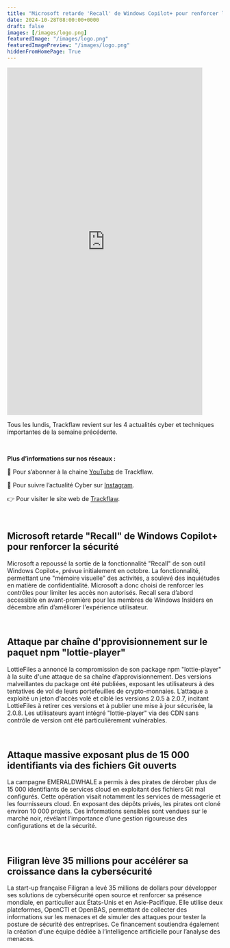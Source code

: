 ```yaml
---
title: "Microsoft retarde 'Recall' de Windows Copilot+ pour renforcer la sécurité - Les4ActusCyber : semaine du 28 octobre"
date: 2024-10-28T08:00:00+0000
draft: false
images: [/images/logo.png]
featuredImage: "/images/logo.png"
featuredImagePreview: "/images/logo.png"
hiddenFromHomePage: True
---
```

    
<div class="flex-container">
   <div class="flex-items">
   <iframe width="456" height="811" src="https://www.youtube.com/embed/4osPomQuIJo" 
   title="Microsoft retarde "Recall" de Windows Copilot+ pour renforcer la sécurité - #Les4ActusCyber : semaine du 28 octobre" frameborder="0" allow="accelerometer; autoplay; clipboard-write; 
   encrypted-media; gyroscope; picture-in-picture; web-share" allowfullscreen></iframe>
   </div>

   <div class="flex-items">
      <p>Tous les lundis, Trackflaw revient sur les 4 actualités cyber et techniques importantes de la semaine précédente.</p>
      <br>
      <p><strong>Plus d’informations sur nos réseaux :</strong></p>
      <p>🔴 Pour s’abonner à la chaine <a href="https://www.youtube.com/@trackflaw" target="_blank" rel="noopener noreffer ">YouTube</a> de Trackflaw.</p>
      <p>📸 Pour suivre l’actualité Cyber sur <a href="https://www.instagram.com/trackflaw/" target="_blank" rel="noopener noreffer ">Instagram</a>.</p>
      <p>👉 Pour visiter le site web de <a href="https://trackflaw.com" target="_blank" rel="noopener noreffer ">Trackflaw</a>.</p>
   </div>
</div>

    
<br>

## Microsoft retarde "Recall" de Windows Copilot+ pour renforcer la sécurité


Microsoft a repoussé la sortie de la fonctionnalité "Recall" de son outil Windows Copilot+, prévue initialement en octobre. La fonctionnalité, permettant une "mémoire visuelle" des activités, a soulevé des inquiétudes en matière de confidentialité. Microsoft a donc choisi de renforcer les contrôles pour limiter les accès non autorisés. 
Recall sera d’abord accessible en avant-première pour les membres de Windows Insiders en décembre afin d’améliorer l'expérience utilisateur.


<br>

## Attaque par chaîne d'pprovisionnement sur le paquet npm "lottie-player"


LottieFiles a annoncé la compromission de son package npm "lottie-player" à la suite d'une attaque de sa chaîne d’approvisionnement. Des versions malveillantes du package ont été publiées, exposant les utilisateurs à des tentatives de vol de leurs portefeuilles de crypto-monnaies.
L’attaque a exploité un jeton d'accès volé et ciblé les versions 2.0.5 à 2.0.7, incitant LottieFiles à retirer ces versions et à publier une mise à jour sécurisée, la 2.0.8.  Les utilisateurs ayant intégré "lottie-player" via des CDN sans contrôle de version ont été particulièrement vulnérables. 


<br>

## Attaque massive exposant plus de 15 000 identifiants via des fichiers Git ouverts


La campagne EMERALDWHALE a permis à des pirates de dérober plus de 15 000 identifiants de services cloud en exploitant des fichiers Git mal configurés. Cette opération visait notamment les services de messagerie et les fournisseurs cloud. En exposant des dépôts privés, les pirates ont cloné environ 10 000 projets.
Ces informations sensibles sont vendues sur le marché noir, révélant l’importance d’une gestion rigoureuse des configurations et de la sécurité.


<br>

## Filigran lève 35 millions pour accélérer sa croissance dans la cybersécurité


La start-up française Filigran a levé 35 millions de dollars pour développer ses solutions de cybersécurité open source et renforcer sa présence mondiale, en particulier aux États-Unis et en Asie-Pacifique. Elle utilise deux plateformes, OpenCTI et OpenBAS, permettant de collecter des informations sur les menaces et de simuler des attaques pour tester la posture de sécurité des entreprises. 
Ce financement soutiendra également la création d’une équipe dédiée à l’intelligence artificielle pour l’analyse des menaces.

